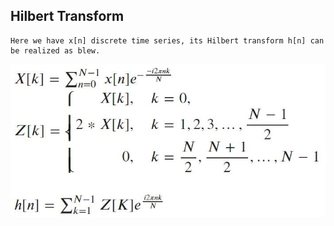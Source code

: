## Hilbert Transform
```
Here we have x[n] discrete time series, its Hilbert transform h[n] can be realized as blew.
```
![HT](https://github.com/geophydog/Digtal_Signal_Processing/blob/master/DHT.jpg)
